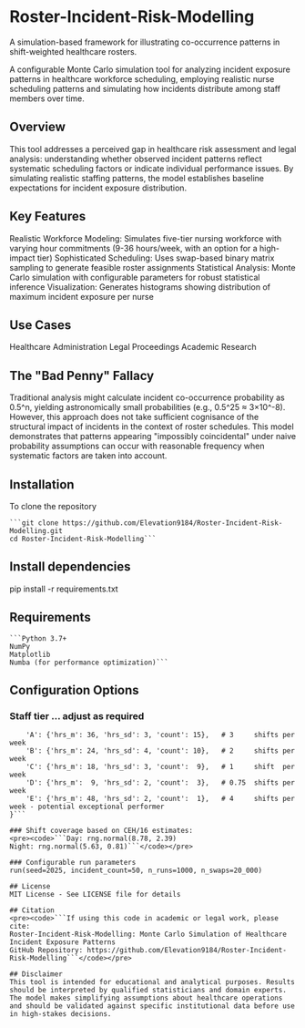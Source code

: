 # Roster-Incident-Risk-Modelling
A simulation-based framework for illustrating co-occurrence patterns in shift-weighted healthcare rosters.

A configurable Monte Carlo simulation tool for analyzing incident exposure patterns in healthcare workforce scheduling, employing realistic nurse scheduling patterns and simulating how incidents distribute among staff members over time.

## Overview
This tool addresses a perceived gap in healthcare risk assessment and legal analysis: understanding whether observed incident patterns reflect systematic scheduling factors or indicate individual performance issues. By simulating realistic staffing patterns, the model establishes baseline expectations for incident exposure distribution.

## Key Features
Realistic Workforce Modeling: Simulates five-tier nursing workforce with varying hour commitments (9-36 hours/week, with an option for a high-impact tier)
Sophisticated Scheduling: Uses swap-based binary matrix sampling to generate feasible roster assignments
Statistical Analysis: Monte Carlo simulation with configurable parameters for robust statistical inference
Visualization: Generates histograms showing distribution of maximum incident exposure per nurse

## Use Cases
Healthcare Administration
Legal Proceedings
Academic Research

## The "Bad Penny" Fallacy
Traditional analysis might calculate incident co-occurrence probability as 0.5^n, yielding astronomically small probabilities (e.g., 0.5^25 ≈ 3×10^-8). However, this approach does not take sufficient cognisance of the structural impact of  incidents in the context of roster schedules. This model demonstrates that patterns appearing "impossibly coincidental" under naive probability assumptions can occur with reasonable frequency when systematic factors are taken into account.

## Installation
To clone the repository
<pre><code>```git clone https://github.com/Elevation9184/Roster-Incident-Risk-Modelling.git
cd Roster-Incident-Risk-Modelling```</code></pre>

## Install dependencies
pip install -r requirements.txt

## Requirements
<pre><code>```Python 3.7+
NumPy
Matplotlib
Numba (for performance optimization)```</code></pre>

## Configuration Options
### Staff tier ... adjust as required
```TIER_SPECS = {
    'A': {'hrs_m': 36, 'hrs_sd': 3, 'count': 15},   # 3     shifts per week
    'B': {'hrs_m': 24, 'hrs_sd': 4, 'count': 10},   # 2     shifts per week
    'C': {'hrs_m': 18, 'hrs_sd': 3, 'count':  9},   # 1     shift  per week
    'D': {'hrs_m':  9, 'hrs_sd': 2, 'count':  3},   # 0.75  shifts per week
    'E': {'hrs_m': 48, 'hrs_sd': 2, 'count':  1},   # 4     shifts per week - potential exceptional performer
}```

### Shift coverage based on CEH/16 estimates:
<pre><code>```Day: rng.normal(8.78, 2.39) 
Night: rng.normal(5.63, 0.81)```</code></pre>

### Configurable run parameters
run(seed=2025, incident_count=50, n_runs=1000, n_swaps=20_000)

## License
MIT License - See LICENSE file for details

## Citation
<pre><code>```If using this code in academic or legal work, please cite:
Roster-Incident-Risk-Modelling: Monte Carlo Simulation of Healthcare Incident Exposure Patterns
GitHub Repository: https://github.com/Elevation9184/Roster-Incident-Risk-Modelling```</code></pre>

## Disclaimer
This tool is intended for educational and analytical purposes. Results should be interpreted by qualified statisticians and domain experts. The model makes simplifying assumptions about healthcare operations and should be validated against specific institutional data before use in high-stakes decisions.

